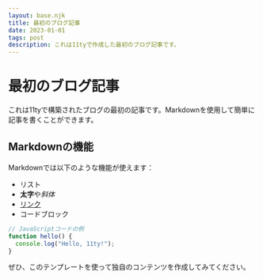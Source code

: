 ```yaml
---
layout: base.njk
title: 最初のブログ記事
date: 2023-01-01
tags: post
description: これは11tyで作成した最初のブログ記事です。
---
```


# 最初のブログ記事

これは11tyで構築されたブログの最初の記事です。Markdownを使用して簡単に記事を書くことができます。

## Markdownの機能

Markdownでは以下のような機能が使えます：

- リスト
- **太字**や*斜体*
- [リンク](https://www.11ty.dev/)
- コードブロック

```javascript
// JavaScriptコードの例
function hello() {
  console.log("Hello, 11ty!");
}
```

ぜひ、このテンプレートを使って独自のコンテンツを作成してみてください。 